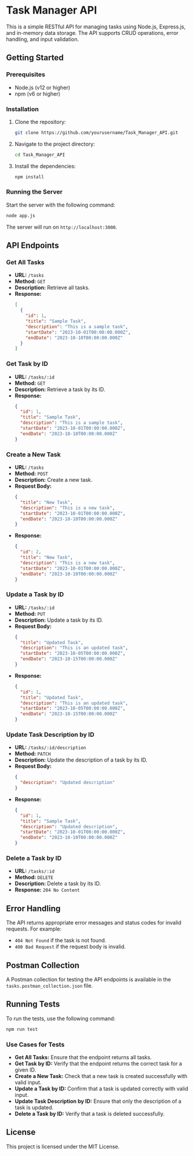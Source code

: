 # Task Manager API

This is a simple RESTful API for managing tasks using Node.js, Express.js, and in-memory data storage. The API supports CRUD operations, error handling, and input validation.

## Getting Started

### Prerequisites

- Node.js (v12 or higher)
- npm (v6 or higher)

### Installation

1. Clone the repository:
   ```bash
   git clone https://github.com/yourusername/Task_Manager_API.git
   ```
2. Navigate to the project directory:
   ```bash
   cd Task_Manager_API
   ```
3. Install the dependencies:
   ```bash
   npm install
   ```

### Running the Server

Start the server with the following command:
```bash
node app.js
```
The server will run on `http://localhost:3000`.

## API Endpoints

### Get All Tasks
- **URL:** `/tasks`
- **Method:** `GET`
- **Description:** Retrieve all tasks.
- **Response:**
  ```json
  [
    {
      "id": 1,
      "title": "Sample Task",
      "description": "This is a sample task",
      "startDate": "2023-10-01T00:00:00.000Z",
      "endDate": "2023-10-10T00:00:00.000Z"
    }
  ]
  ```

### Get Task by ID
- **URL:** `/tasks/:id`
- **Method:** `GET`
- **Description:** Retrieve a task by its ID.
- **Response:**
  ```json
  {
    "id": 1,
    "title": "Sample Task",
    "description": "This is a sample task",
    "startDate": "2023-10-01T00:00:00.000Z",
    "endDate": "2023-10-10T00:00:00.000Z"
  }
  ```

### Create a New Task
- **URL:** `/tasks`
- **Method:** `POST`
- **Description:** Create a new task.
- **Request Body:**
  ```json
  {
    "title": "New Task",
    "description": "This is a new task",
    "startDate": "2023-10-01T00:00:00.000Z",
    "endDate": "2023-10-10T00:00:00.000Z"
  }
  ```
- **Response:**
  ```json
  {
    "id": 2,
    "title": "New Task",
    "description": "This is a new task",
    "startDate": "2023-10-01T00:00:00.000Z",
    "endDate": "2023-10-10T00:00:00.000Z"
  }
  ```

### Update a Task by ID
- **URL:** `/tasks/:id`
- **Method:** `PUT`
- **Description:** Update a task by its ID.
- **Request Body:**
  ```json
  {
    "title": "Updated Task",
    "description": "This is an updated task",
    "startDate": "2023-10-05T00:00:00.000Z",
    "endDate": "2023-10-15T00:00:00.000Z"
  }
  ```
- **Response:**
  ```json
  {
    "id": 1,
    "title": "Updated Task",
    "description": "This is an updated task",
    "startDate": "2023-10-05T00:00:00.000Z",
    "endDate": "2023-10-15T00:00:00.000Z"
  }
  ```

### Update Task Description by ID
- **URL:** `/tasks/:id/description`
- **Method:** `PATCH`
- **Description:** Update the description of a task by its ID.
- **Request Body:**
  ```json
  {
    "description": "Updated description"
  }
  ```
- **Response:**
  ```json
  {
    "id": 1,
    "title": "Sample Task",
    "description": "Updated description",
    "startDate": "2023-10-01T00:00:00.000Z",
    "endDate": "2023-10-10T00:00:00.000Z"
  }
  ```

### Delete a Task by ID
- **URL:** `/tasks/:id`
- **Method:** `DELETE`
- **Description:** Delete a task by its ID.
- **Response:** `204 No Content`

## Error Handling

The API returns appropriate error messages and status codes for invalid requests. For example:
- `404 Not Found` if the task is not found.
- `400 Bad Request` if the request body is invalid.

## Postman Collection

A Postman collection for testing the API endpoints is available in the `tasks.postman_collection.json` file.

## Running Tests

To run the tests, use the following command:
```bash
npm run test
```

### Use Cases for Tests

- **Get All Tasks:** Ensure that the endpoint returns all tasks.
- **Get Task by ID:** Verify that the endpoint returns the correct task for a given ID.
- **Create a New Task:** Check that a new task is created successfully with valid input.
- **Update a Task by ID:** Confirm that a task is updated correctly with valid input.
- **Update Task Description by ID:** Ensure that only the description of a task is updated.
- **Delete a Task by ID:** Verify that a task is deleted successfully.

## License

This project is licensed under the MIT License.
